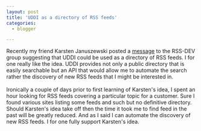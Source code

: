 ```yaml
---
layout: post
title: 'UDDI as a directory of RSS feeds'
categories:
  - blogger

---
```


Recently my friend Karsten Januszewski posted a <a href="http://groups.yahoo.com/group/rss-dev/message/2866">message</a> to the RSS-DEV group suggesting that UDDI could be used as a directory of RSS feeds.  I for one really like the idea.  UDDI provides not only a public directory that is easily searchable but an API that would allow me to automate the search rather the discovery of new RSS feeds that I might be interested in.
<br />
<br />Ironically a couple of days prior to first learning of Karsten's idea, I spent an hour looking for RSS feeds covering a particular topic for a customer.  Sure I found various sites listing some feeds and such but no definitive directory.  Should Karsten's idea take off then the time it took me to find feed in the past will be greatly reduced.  And as I said I can automate the discovery of new RSS feeds.  I for one fully support Karsten's idea.

